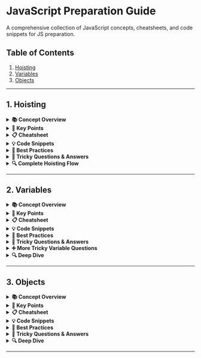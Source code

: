 # JavaScript Preparation Guide

A comprehensive collection of JavaScript concepts, cheatsheets, and code snippets for JS preparation.

## Table of Contents

1. [Hoisting](#hoisting)
2. [Variables](#variables)
3. [Objects](#objects)

---

## 1. Hoisting

<details>
<summary><strong>📚 Concept Overview</strong></summary>

Hoisting is a JavaScript mechanism where variable and function declarations are moved to the top of their scope during compilation, before the code actually runs.

</details>

<details>
<summary><strong>🎯 Key Points</strong></summary>

- **Function declarations**: Fully hoisted (both declaration and definition)
- **var variables**: Hoisted but initialized to `undefined`
- **let/const variables**: Hoisted but in Temporal Dead Zone (TDZ)
- **Function expressions**: Not hoisted
- **Arrow functions**: Not hoisted

</details>

<details>
<summary><strong>📋 Cheatsheet</strong></summary>

| Declaration Type     | Hoisted?     | Initial Value | Accessible Before Declaration? |
| -------------------- | ------------ | ------------- | ------------------------------ |
| Function Declaration | ✅ Yes       | Function      | ✅ Yes                         |
| var                  | ⚠️ Partially | undefined     | ✅ Yes (but undefined)         |
| let                  | ❌ TDZ       | -             | ❌ No (ReferenceError)         |
| const                | ❌ TDZ       | -             | ❌ No (ReferenceError)         |
| Function Expression  | ❌ No        | -             | ❌ No                          |
| Arrow Function       | ❌ No        | -             | ❌ No                          |

</details>

<details>
<summary><strong>💡 Code Snippets</strong></summary>

#### Basic Hoisting Examples

```javascript
// 1. Function Declaration (Fully Hoisted)
hoistedFunc(); // ✅ Works!
function hoistedFunc() {
  console.log("I'm fully hoisted!");
}

// 2. var Variable (Partially Hoisted)
console.log(varVar); // undefined (hoisted but not initialized)
var varVar = "I'm a var variable";

// 3. let/const Variables (TDZ)
// console.log(letVar); // ❌ ReferenceError: Cannot access 'letVar' before initialization
let letVar = "I'm a let variable";
const constVar = "I'm a const variable";
```

#### Temporal Dead Zone (TDZ) Demonstration

```javascript
// TDZ Example
console.log("Entering scope...");

// This would cause ReferenceError
// console.log(tdzVar);

let tdzVar = "I'm in TDZ";
console.log("After declaration:", tdzVar); // ✅ Works
```

#### Function vs Variable Hoisting Precedence

```javascript
// Function declaration takes precedence over variable declaration
myFunc(); // ✅ Calls the function, not undefined

var myFunc = "I'm a variable";

function myFunc() {
  console.log("I'm a function!");
}

console.log("After declarations, myFunc is:", myFunc); // Now it's the variable
```

#### Block Scope Hoisting

```javascript
// var leaks to function scope
function example() {
  if (true) {
    var leakedVar = "I'm leaked to function scope";
  }
  console.log("leakedVar accessible:", leakedVar); // ✅ Works
}

// let stays in block scope
function example2() {
  if (true) {
    let blockVar = "I'm contained in block";
    console.log("blockVar inside block:", blockVar); // ✅ Works
  }
  // console.log("blockVar outside block:", blockVar); // ❌ ReferenceError
}
```

#### Common Pitfalls

```javascript
// Pitfall 1: Variable Shadowing
var shadowVar = "global";
function shadowExample() {
  console.log("Before declaration:", shadowVar); // undefined (local is hoisted)
  var shadowVar = "local";
  console.log("After declaration:", shadowVar); // "local"
}

// Pitfall 2: Function Redeclaration
function duplicate() {
  return "First declaration";
}
function duplicate() {
  return "Second declaration wins!"; // This overwrites the first
}
```

</details>

<details>
<summary><strong>🚀 Best Practices</strong></summary>

✅ **Do's:**

- Use `let` and `const` instead of `var`
- Declare variables at the top of their scope
- Use function declarations for hoisting benefits
- Be aware of TDZ with `let`/`const`
- Use block scope to prevent variable leakage

❌ **Don'ts:**

- Don't use `var` (use `let`/`const` instead)
- Don't access variables before declaration
- Don't rely on hoisting for readability
- Don't create variable shadowing issues

</details>

<details>
<summary><strong>🎯 Tricky Questions & Answers</strong></summary>

#### Basic Hoisting Questions

**Q: What will this output?**

```javascript
console.log(x);
var x = 5;
```

**A:** `undefined` (var is hoisted but not initialized)

**Q: What will this output?**

```javascript
console.log(y);
let y = 5;
```

**A:** `ReferenceError: Cannot access 'y' before initialization` (TDZ)

**Q: What will this output?**

```javascript
myFunc();
function myFunc() {
  console.log("Hello");
}
```

**A:** `'Hello'` (function declarations are fully hoisted)

#### Function vs Variable Hoisting

**Q: What will this output?**

```javascript
console.log(typeof myFunc);
var myFunc = "I'm a variable";
function myFunc() {
  return "I'm a function";
}
console.log(typeof myFunc);
```

**A:**

- First: `'function'` (function declaration takes precedence)
- Second: `'string'` (variable assignment overwrites function)

**Q: What will this output?**

```javascript
funcExpr(); // This will cause an error
var funcExpr = function () {
  console.log("Function expression");
};
```

**A:** `TypeError: funcExpr is not a function` (function expressions are not hoisted)

#### Temporal Dead Zone (TDZ) Questions

**Q: What will this output?**

```javascript
console.log(tdzVar);
let tdzVar = "I'm in TDZ";
```

**A:** `ReferenceError: Cannot access 'tdzVar' before initialization`

**Q: What will this output?**

```javascript
{
  console.log(blockVar);
  let blockVar = "block scoped";
}
```

**A:** `ReferenceError: Cannot access 'blockVar' before initialization` (TDZ applies in block scope too)

**Q: What will this output?**

```javascript
console.log(typeof undeclaredVar);
console.log(typeof declaredVar);
let declaredVar = "I exist";
```

**A:**

- First: `'undefined'` (undeclared variable)
- Second: `ReferenceError` (TDZ for declared variable)

#### Block Scope vs Function Scope

**Q: What will this output?**

```javascript
function scopeTest() {
  if (true) {
    var functionScoped = "I'm function scoped";
    let blockScoped = "I'm block scoped";
  }
  console.log(functionScoped); // This works
  console.log(blockScoped); // This will error
}
scopeTest();
```

**A:**

- First: `"I'm function scoped"` (var leaks to function scope)
- Second: `ReferenceError: blockScoped is not defined` (let stays in block)

**Q: What will this output?**

```javascript
var globalVar = "global";
function shadowTest() {
  console.log(globalVar);
  var globalVar = "local";
  console.log(globalVar);
}
shadowTest();
```

**A:**

- First: `undefined` (local var is hoisted, shadowing global)
- Second: `"local"` (after assignment)

#### Advanced Hoisting Scenarios

**Q: What will this output?**

```javascript
console.log(a, b, c);
var a = 1;
let b = 2;
const c = 3;
```

**A:** `undefined ReferenceError ReferenceError` (var hoisted, let/const in TDZ)

**Q: What will this output?**

```javascript
function test() {
  console.log(hoistedFunc());
  function hoistedFunc() {
    return "I'm hoisted!";
  }
}
test();
```

**A:** `"I'm hoisted!"` (function declarations are fully hoisted)

**Q: What will this output?**

```javascript
console.log(arrowFunc());
let arrowFunc = () => "I'm an arrow function";
```

**A:** `ReferenceError: Cannot access 'arrowFunc' before initialization` (arrow functions are not hoisted)

#### Tricky Tricky Questions

**Q: What will this output?**

```javascript
var x = 1;
if (true) {
  var x = 2;
  console.log(x);
}
console.log(x);
```

**A:**

- First: `2` (same variable, reassigned)
- Second: `2` (var is function-scoped, not block-scoped)

**Q: What will this output?**

```javascript
let x = 1;
if (true) {
  let x = 2;
  console.log(x);
}
console.log(x);
```

**A:**

- First: `2` (block-scoped variable)
- Second: `1` (different variable, outer scope unchanged)

**Q: What will this output?**

```javascript
function duplicate() {
  return "First";
}
function duplicate() {
  return "Second";
}
console.log(duplicate());
```

**A:** `"Second"` (second function declaration overwrites the first)

**Q: What’s wrong here?**

```javascript
const obj = { a: 1 };
obj = { a: 2 };
```

**A:** `TypeError: Assignment to constant variable.` (const prevents rebinding; object can still mutate)

**Q: Does this throw an error?**

```javascript
const obj = { a: 1 };
obj.a = 100;
console.log(obj.a);
```

**A:** `100` (const protects the binding, not the object's contents)

**Q: Can you redeclare a variable?**

```javascript
let a = 10;
let a = 20;
```

**A:** `SyntaxError: Identifier 'a' has already been declared` (cannot redeclare let/const in the same scope)

```javascript
var b = 10;
var b = 20;
console.log(b);
```

**A:** `20` (var allows redeclaration in the same scope)

**Q: Guess the output?**

```javascript
(function () {
  console.log(typeof a);
  var a = 10;
})();
```

**A:** `'undefined'` (`var a` is hoisted, but value assignment isn't; typeof sees undefined)

#### Code Execution Order Questions

**Q: What will this output?**

```javascript
console.log("1");
setTimeout(() => console.log("2"), 0);
console.log("3");
```

**A:** `1, 3, 2` (hoisting doesn't affect async execution)

**Q: What will this output?**

```javascript
var i;
for (i = 0; i < 3; i++) {
  setTimeout(() => console.log(i), 100);
}
```

**A:** `3, 3, 3` (var is function-scoped, all closures reference same variable)

**Q: What will this output?**

```javascript
for (let i = 0; i < 3; i++) {
  setTimeout(() => console.log(i), 100);
}
```

**A:** `0, 1, 2` (let is block-scoped, each iteration creates new variable)

#### Deep Understanding Questions

**Q: Explain the difference between hoisting and scope**
**A:** Hoisting moves declarations to the top of their scope during compilation, while scope determines where variables are accessible. Hoisting doesn't change scope - it just moves declarations.

**Q: Why does TDZ exist for let/const but not var?**
**A:** TDZ prevents accessing variables before declaration, making code more predictable and catching errors early. var was designed to be more forgiving but this led to confusing behavior.

**Q: How does hoisting work with function expressions vs declarations?**
**A:** Function declarations are fully hoisted (both declaration and definition), while function expressions are treated like variables - only the declaration is hoisted, not the assignment.

**Q: What's the hoisting precedence order?**
**A:** 1) Function declarations (highest), 2) Variable declarations (var, let, const), 3) Function expressions and assignments (lowest).

**Q: Explain variable shadowing in the context of hoisting**
**A:** When a local variable has the same name as a global variable, the local declaration is hoisted, creating a "shadow" that prevents access to the global variable within that scope.

</details>

<details>
<summary><strong>🔍 Complete Hoisting Flow</strong></summary>

1. JavaScript engine scans the code
2. Hoists function declarations to top
3. Hoists variable declarations to top
4. Initializes `var` to `undefined`
5. Leaves `let`/`const` in TDZ
6. Executes code line by line

</details>

---

## 2. Variables

<details>
<summary><strong>📚 Concept Overview</strong></summary>

JavaScript variables are bindings to values. The three declaration forms are `var`, `let`, and `const`, each with different scoping and hoisting behaviors. Prefer `const` by default, use `let` for reassignments, and avoid `var` in modern code.

</details>

<details>
<summary><strong>🎯 Key Points</strong></summary>

- **var**: Function-scoped, hoisted with `undefined`, re-declarable, re-assignable, can attach to `globalThis` in scripts
- **let**: Block-scoped, hoisted but in TDZ, not re-declarable in same scope, re-assignable
- **const**: Block-scoped, hoisted but in TDZ, not re-declarable, not re-assignable (binding is constant)
- **Shadowing**: Inner binding with same name hides outer binding
- **Modules vs scripts**: Top-level `var` attaches to global only in scripts, not ES modules; top-level `this` differs

</details>

<details>
<summary><strong>📋 Cheatsheet</strong></summary>

| Feature                     | var                     | let       | const             |
| --------------------------- | ----------------------- | --------- | ----------------- |
| Scope                       | Function                | Block     | Block             |
| Hoisted?                    | Yes (init to undefined) | Yes (TDZ) | Yes (TDZ)         |
| Re-declare same scope       | Yes                     | No        | No                |
| Re-assign                   | Yes                     | Yes       | No (binding only) |
| Attaches to global (script) | Yes                     | No        | No                |

</details>

<details>
<summary><strong>💡 Code Snippets</strong></summary>

#### Declarations and Reassignment

```javascript
var a = 1;
a = 2;
var a = 3; // OK (but avoid)
let b = 1;
b = 2; // OK
// let b = 3;                  // ❌ SyntaxError (same scope)
const c = 1; // c = 2;         // ❌ TypeError (rebinding)
```

#### const with Objects/Arrays

```javascript
const user = { name: "A" };
user.name = "B"; // ✅ allowed (mutating object)
// user = {};      // ❌ TypeError (rebinding)
```

#### Shadowing

```javascript
let x = "outer";
{
  let x = "inner";
  console.log(x); // 'inner'
}
console.log(x); // 'outer'
```

</details>

<details>
<summary><strong>🚀 Best Practices</strong></summary>

- Prefer `const`; use `let` when reassignment is required
- Avoid `var` in modern code
- Declare variables in the narrowest scope close to first use
- Initialize on declaration to avoid TDZ surprises
- Avoid accidental globals; use modules or `'use strict'`

</details>

<details>
<summary><strong>🎯 Tricky Questions & Answers</strong></summary>

#### Hoisting and TDZ in Variables

```javascript
console.log(a); // undefined (var hoisted)
var a = 1;

// console.log(b); // ❌ ReferenceError (TDZ)
let b = 2;

// console.log(c); // ❌ ReferenceError (TDZ)
const c = 3;
```

#### Scope and Shadowing

```javascript
var g = "global";
function demo() {
  console.log(g); // undefined (local var g is hoisted and shadows global)
  var g = "local";
  console.log(g); // 'local'
}
demo();
```

#### Loops, Closures, Scope, and Hoisting

```javascript
for (var i = 0; i < 3; i++) setTimeout(() => console.log(i)); // 3, 3, 3
for (let j = 0; j < 3; j++) setTimeout(() => console.log(j)); // 0, 1, 2
```

- Explanation:
  - With `var`, there is a single function-scoped binding `i`. All scheduled callbacks run after the loop ends, reading the same final value (3).
  - With `let`, each iteration creates a new block-scoped binding `j`. Each callback closes over its own `j` value (0, 1, 2).
  - Hoisting: `var i` is hoisted to the function scope and initialized to `undefined` once; `let j` is hoisted per-iteration but remains in the TDZ until the iteration body begins.

</details>

<details>
<summary><strong>➕ More Tricky Variable Questions</strong></summary>

**Q: What’s wrong here?**

```javascript
const obj = { a: 1 };
obj = { a: 2 };
```

**A:** `TypeError: Assignment to constant variable.` (const prevents rebinding; the object itself could still be mutated)

**Q: Does this throw an error?**

```javascript
const obj = { a: 1 };
obj.a = 100;
console.log(obj.a);
```

**A:** `100` (const means the binding is constant, not the contents of the object)

**Q: Can you redeclare a variable?**

```javascript
let a = 10;
let a = 20;
```

**A:** `SyntaxError: Identifier 'a' has already been declared` (cannot redeclare `let`/`const` in the same scope)

```javascript
var b = 10;
var b = 20;
console.log(b);
```

**A:** `20` (`var` allows redeclaration in the same scope)

**Q: Guess the output?**

```javascript
(function () {
  console.log(typeof a);
  var a = 10;
})();
```

**A:** `'undefined'` (`var a` is hoisted, but the value assignment is not)

</details>

<details>
<summary><strong>🔍 Deep Dive</strong></summary>

- In scripts, `var name = ...` creates `globalThis.name`; `let/const` do not
- In ES modules, top-level bindings do not attach to `globalThis`, and top-level `this` is `undefined`
- Loop `let` semantics create a fresh environment record per iteration
- Variables remain alive as long as referenced (e.g., by closures)

</details>

---

## 3. Objects

<details>
<summary><strong>📚 Concept Overview</strong></summary>

Objects are mutable key–value collections with a prototype chain. Keys are strings or symbols. Property behavior is controlled by descriptors (writable, enumerable, configurable) and accessors (get/set). Prototypes enable inheritance and method sharing across instances.

</details>

<details>
<summary><strong>🎯 Key Points</strong></summary>

- **Creation**: literals `{}`, `Object.create(proto)`, constructors, classes (prototype sugar)
- **Keys**: strings or symbols; numeric keys are coerced to strings
- **Descriptors**: data vs accessor; `writable`, `enumerable`, `configurable`
- **Prototype**: own vs inherited; use `Object.hasOwn` for own checks
- **this**: depends on call-site; arrow functions capture lexical `this`
- **Iteration**: `Object.keys/values/entries`, `for...in` (includes inherited), `Reflect.ownKeys`
- **Copying**: shallow `{...obj}` / `Object.assign`; deep `structuredClone`
- **Immutability**: `Object.freeze`/`seal`/`preventExtensions` (all shallow)
- **Objects vs Map**: Map for non-string keys, frequent add/remove, stable iteration

</details>

<details>
<summary><strong>📋 Cheatsheet</strong></summary>

| Topic               | Recommended API                                   | Notes                                     |
| ------------------- | ------------------------------------------------- | ----------------------------------------- |
| Own property check  | `Object.hasOwn(obj, key)`                         | Prefer over `hasOwnProperty` on instances |
| Get descriptor      | `Object.getOwnPropertyDescriptor(obj, key)`       | Distinguish data vs accessor              |
| Define property     | `Object.defineProperty(obj, key, desc)`           | Control writability/enumerability         |
| Create with proto   | `Object.create(proto, descriptors?)`              | Explicit prototype                        |
| Get/Set prototype   | `Object.getPrototypeOf` / `Object.setPrototypeOf` | Avoid set in hot paths                    |
| Keys/values/entries | `Object.keys/values/entries(obj)`                 | Own, enumerable string keys               |
| All own keys        | `Reflect.ownKeys(obj)`                            | Includes symbols/non-enumerables          |
| Shallow copy        | `{ ...obj }`, `Object.assign({}, obj)`            | Own enumerable string+symbol              |
| Deep clone          | `structuredClone(obj)`                            | Preserves Dates, Maps, Sets               |
| Freeze/Seal         | `Object.freeze/Seal(obj)`                         | Shallow only                              |

</details>

<details>
<summary><strong>💡 Code Snippets</strong></summary>

#### Creating Objects

```javascript
const user = { name: "Ada", age: 36 };
const bare = Object.create(null);
const proto = {
  greet() {
    return `hi ${this.name}`;
  },
};
const child = Object.create(proto, {
  name: { value: "Lin", enumerable: true, writable: true },
});

class Person {
  constructor(name) {
    this.name = name;
  }
  say() {
    return `Hello ${this.name}`;
  }
}
```

#### Descriptors (data vs accessor)

```javascript
const book = {};
Object.defineProperty(book, "title", {
  value: "JS Deep",
  writable: false,
  enumerable: true,
  configurable: true,
});
Object.defineProperty(book, "upperTitle", {
  get() {
    return this.title.toUpperCase();
  },
  enumerable: true,
});
```

#### Own vs Inherited

```javascript
const base = { a: 1 };
const obj = Object.create(base);
obj.b = 2;
Object.keys(obj); // ["b"]
"a" in obj; // true
Object.hasOwn(obj, "a"); // false
```

#### this and binding

```javascript
const counter = {
  n: 0,
  inc() {
    this.n++;
  },
};
const f = counter.inc;
// f(); // wrong: this is undefined/global
f.call(counter); // correct
const bound = counter.inc.bind(counter);
bound();
```

#### Iteration APIs

```javascript
const o = Object.create(
  { inherited: 1 },
  {
    a: { value: 1, enumerable: true },
    [Symbol("s")]: { value: 2, enumerable: true },
  }
);
Object.keys(o); // ["a"]
Object.values(o); // [1]
Object.entries(o); // [["a",1]]
Reflect.ownKeys(o); // ["a", Symbol(s)]
for (const k in o) {
  /* includes inherited enumerable keys */
}
```

#### Copying & Deep Clone

```javascript
const shallow = { ...o };
const deep = structuredClone({ d: new Date(), m: new Map([[1, "a"]]) });
```

#### Freeze vs Seal (shallow)

```javascript
const fz = Object.freeze({ a: 1, nested: { x: 1 } });
// fz.a = 2; // no-op / error in strict
fz.nested.x = 2; // allowed (freeze is shallow)
```

#### Objects vs Map

```javascript
const m = new Map();
const k = {};
m.set(k, 123);
m.get(k); // 123
```

#### To-Primitive

```javascript
const price = {
  amount: 10,
  [Symbol.toPrimitive](hint) {
    return hint === "string" ? `$${this.amount}` : this.amount;
  },
};
String(price); // "$10"
+price; // 10
```

#### Proxy + Reflect

```javascript
const target = { a: 1 };
const p = new Proxy(target, {
  get(t, k, r) {
    return Reflect.get(t, k, r);
  },
  set(t, k, v, r) {
    if (k === "a" && v < 0) return false;
    return Reflect.set(t, k, v, r);
  },
});
p.a;
p.a = -1; // fails (or throws in strict mode)
```

</details>

<details>
<summary><strong>🚀 Best Practices</strong></summary>

- Prefer literals and `Object.create` for explicit prototypes
- Use `Object.hasOwn` for own checks; avoid `hasOwnProperty` from instances
- Avoid mutating `__proto__`; do not set prototypes dynamically in hot paths
- Treat `Object.freeze`/`seal` as shallow; document immutability policy
- Prefer Map when keys aren't strings/symbols or when frequent add/remove is needed

</details>

<details>
<summary><strong>🎯 Tricky Questions & Answers</strong></summary>

#### Basic Object Questions

**Q: What will this output?**

```javascript
const obj = { a: 1 };
console.log(obj.b);
```

**A:** `undefined` (accessing non-existent property returns undefined)

**Q: What will this output?**

```javascript
const obj = { a: 1 };
console.log("a" in obj);
console.log(Object.hasOwn(obj, "a"));
```

**A:** Both `true` (property exists and is own)

#### Enumerable vs Own vs Inherited

**Q: What will this output?**

```javascript
const base = { a: 1 };
const obj = Object.create(base, { b: { value: 2, enumerable: true } });
console.log(Object.keys(obj));
console.log("a" in obj);
console.log(Object.hasOwn(obj, "a"));
```

**A:** `["b"]`, `true`, `false` (keys lists own enumerable only; `in` checks prototype chain; `hasOwn` checks only own)

**Q: What will this output?**

```javascript
const o = {};
Object.defineProperty(o, "x", { value: 1, enumerable: false });
console.log(Object.keys(o));
console.log("x" in o);
```

**A:** `[]`, `true` (non-enumerable properties are hidden from keys but still exist)

#### Getter/Setter Behavior

**Q: What will this output?**

```javascript
const src = {
  get x() {
    return Math.random();
  },
};
const a = Object.assign({}, src);
const b = { ...src };
console.log(typeof a.x);
console.log(typeof b.x);
```

**A:** Both `'number'` (getters are materialized as values during copy)

**Q: What will this output?**

```javascript
const obj = {
  get x() {
    return this._x;
  },
  set x(val) {
    this._x = val * 2;
  },
};
obj.x = 5;
console.log(obj.x);
```

**A:** `10` (setter multiplies by 2, getter returns stored value)

#### this Binding Issues

**Q: What will this output?**

```javascript
const obj = {
  n: 0,
  inc() {
    this.n++;
  },
};
const inc = obj.inc;
inc();
console.log(obj.n);
```

**A:** `0` (this becomes undefined/global, doesn't affect obj.n)

**Q: What will this output?**

```javascript
const obj = {
  n: 0,
  inc: () => {
    this.n++;
  },
};
obj.inc();
console.log(obj.n);
```

**A:** `0` (arrow function captures lexical this, not obj)

#### Symbol Keys and Enumeration

**Q: What will this output?**

```javascript
const S = Symbol("s");
const o = { [S]: 1, a: 2 };
console.log(Object.keys(o));
console.log(Reflect.ownKeys(o));
```

**A:** `["a"]`, `["a", Symbol(s)]` (keys excludes symbols, ownKeys includes them)

**Q: What will this output?**

```javascript
const sym1 = Symbol("a");
const sym2 = Symbol("a");
const obj = { [sym1]: 1, [sym2]: 2 };
console.log(obj[sym1]);
console.log(obj[sym2]);
```

**A:** `1`, `2` (symbols are unique even with same description)

#### Object vs Map Key Behavior

**Q: What will this output?**

```javascript
const obj = {};
const k1 = {};
const k2 = {};
obj[k1] = 1;
obj[k2] = 2;
console.log(obj["[object Object]"]);
```

**A:** `2` (objects are coerced to string "[object Object]", last write wins)

**Q: What will this output?**

```javascript
const map = new Map();
const k1 = {};
const k2 = {};
map.set(k1, 1);
map.set(k2, 2);
console.log(map.get(k1));
console.log(map.get(k2));
```

**A:** `1`, `2` (Map preserves object identity)

#### Freeze and Immutability

**Q: What will this output?**

```javascript
const frozen = Object.freeze({ nested: { a: 1 } });
frozen.nested.a = 2;
console.log(frozen.nested.a);
```

**A:** `2` (freeze is shallow, nested objects can still be mutated)

**Q: What will this output?**

```javascript
const sealed = Object.seal({ a: 1 });
sealed.a = 2;
sealed.b = 3;
console.log(sealed.a);
console.log(sealed.b);
```

**A:** `2`, `undefined` (seal allows modifying existing properties, not adding new ones)

#### To-Primitive Conversion

**Q: What will this output?**

```javascript
const x = {
  valueOf() {
    return 7;
  },
  toString() {
    return "obj";
  },
};
console.log(x + 1);
console.log(String(x));
```

**A:** `8`, `"obj"` (valueOf for math, toString for string context)

**Q: What will this output?**

```javascript
const obj = {
  [Symbol.toPrimitive](hint) {
    return hint === "string" ? "str" : 42;
  },
};
console.log(obj + 1);
console.log(String(obj));
```

**A:** `43`, `"str"` (Symbol.toPrimitive takes precedence over valueOf/toString)

#### DefineProperty vs Direct Assignment

**Q: What will this output?**

```javascript
const o = {};
Object.defineProperty(o, "a", { value: 1, writable: false });
o.a = 2;
console.log(o.a);
```

**A:** `1` (non-writable property cannot be changed)

**Q: What will this output?**

```javascript
const o = {};
Object.defineProperty(o, "a", { value: 1, configurable: false });
delete o.a;
console.log(o.a);
```

**A:** `1` (non-configurable property cannot be deleted)

#### **proto** and Prototype Chain

**Q: What will this output?**

```javascript
const dict = Object.create(null);
console.log(dict.hasOwnProperty);
console.log(Object.hasOwn(dict, "x"));
```

**A:** `undefined`, `false` (null prototype objects lack Object.prototype methods)

**Q: What will this output?**

```javascript
const obj = { a: 1 };
const child = Object.create(obj);
child.a = 2;
delete child.a;
console.log(child.a);
```

**A:** `1` (deleting own property reveals inherited one)

#### Property Order Rules

**Q: What will this output?**

```javascript
const o = { 2: "b", 1: "a", x: 1, y: 2 };
console.log(Object.keys(o));
```

**A:** `["1","2","x","y"]` (integer-like keys first in ascending order, then strings in insertion order)

**Q: What will this output?**

```javascript
const o = { x: 1, 1: "a", y: 2, 2: "b" };
console.log(Object.keys(o));
```

**A:** `["1","2","x","y"]` (numeric keys always come first)

#### JSON Serialization Quirks

**Q: What will this output?**

```javascript
console.log(JSON.stringify({ a: 1, b: undefined, c: Symbol() }));
```

**A:** `{"a":1}` (undefined and symbols are dropped)

**Q: What will this output?**

```javascript
console.log(JSON.stringify([undefined, null, 1]));
```

**A:** `[null,null,1]` (undefined becomes null in arrays)

**Q: What will this output?**

```javascript
const obj = {
  toJSON() {
    return { custom: true };
  },
};
console.log(JSON.stringify(obj));
```

**A:** `{"custom":true}` (toJSON method customizes serialization)

#### Spread and Object.assign Behavior

**Q: What will this output?**

```javascript
const base = {};
Object.defineProperty(base, "hidden", { value: 1, enumerable: false });
console.log({ ...base }.hidden);
```

**A:** `undefined` (spread only copies enumerable properties)

**Q: What will this output?**

```javascript
const target = { a: 1 };
const source = { a: 2, b: 3 };
Object.assign(target, source);
console.log(target);
```

**A:** `{a: 2, b: 3}` (Object.assign mutates target and returns it)

#### Proxy and Reflect

**Q: What will this output?**

```javascript
const target = { a: 1 };
const proxy = new Proxy(target, {
  get(t, k, r) {
    return Reflect.get(t, k, r) * 2;
  },
});
console.log(proxy.a);
```

**A:** `2` (proxy intercepts get and doubles the value)

**Q: What will this output?**

```javascript
const target = { a: 1 };
const proxy = new Proxy(target, {
  set(t, k, v, r) {
    if (v < 0) return false;
    return Reflect.set(t, k, v, r);
  },
});
proxy.a = -1;
console.log(proxy.a);
```

**A:** `1` (setter rejects negative values, original value unchanged)

#### Deep Clone vs Shallow Copy

**Q: What will this output?**

```javascript
const original = { a: 1, nested: { b: 2 } };
const shallow = { ...original };
const deep = structuredClone(original);
original.nested.b = 3;
console.log(shallow.nested.b);
console.log(deep.nested.b);
```

**A:** `3`, `2` (shallow copy shares nested objects, deep clone doesn't)

**Q: What will this output?**

```javascript
const obj = { func: () => console.log("hi") };
const cloned = structuredClone(obj);
console.log(typeof cloned.func);
```

**A:** `'undefined'` (structuredClone cannot clone functions)

#### Optional Chaining and Nullish Coalescing

**Q: What will this output?**

```javascript
const obj = { a: { b: { c: 1 } } };
console.log(obj?.a?.b?.c);
console.log(obj?.x?.y);
```

**A:** `1`, `undefined` (optional chaining safely accesses nested properties)

**Q: What will this output?**

```javascript
const obj = { a: 0, b: null, c: undefined };
console.log(obj.a ?? "default");
console.log(obj.b ?? "default");
console.log(obj.c ?? "default");
```

**A:** `0`, `"default"`, `"default"` (nullish coalescing only uses default for null/undefined)

#### Object Equality and References

**Q: What will this output?**

```javascript
const obj1 = { a: 1 };
const obj2 = { a: 1 };
console.log(obj1 === obj2);
console.log(JSON.stringify(obj1) === JSON.stringify(obj2));
```

**A:** `false`, `true` (objects compared by reference, not value)

**Q: What will this output?**

```javascript
const obj = { a: 1 };
const copy = obj;
copy.a = 2;
console.log(obj.a);
```

**A:** `2` (copy and obj reference the same object)

#### Class Fields and Methods

**Q: What will this output?**

```javascript
class Example {
  field = 1;
  constructor() {
    this.field = 2;
  }
}
const e = new Example();
console.log(e.field);
```

**A:** `2` (constructor assignment overwrites field initialization)

**Q: What will this output?**

```javascript
class Example {
  #private = 1;
  getPrivate() {
    return this.#private;
  }
}
const e = new Example();
console.log(e.getPrivate());
console.log(e.#private);
```

**A:** `1`, `SyntaxError` (private fields are accessible within class, not outside)

#### Advanced Prototype Chain

**Q: What will this output?**

```javascript
const proto = { a: 1 };
const obj = Object.create(proto);
proto.a = 2;
console.log(obj.a);
```

**A:** `2` (prototype changes affect all objects inheriting from it)

**Q: What will this output?**

```javascript
const obj = {};
Object.setPrototypeOf(obj, { a: 1 });
console.log(obj.a);
```

**A:** `1` (setPrototypeOf changes the prototype chain)

</details>

<details>
<summary><strong>🔍 Deep Dive</strong></summary>

- **Property order**: Integer-like keys (ascending) → string keys (insertion order) → symbols
- **Performance**: Prefer `Object.create` with desired prototype over `Object.setPrototypeOf` in hot paths
- **Proxy invariants**: Must respect object invariants; use `Reflect` to preserve default semantics
- **structuredClone limitations**: Cannot clone functions, DOM nodes, or objects with circular references
- **JSON.stringify behavior**: Drops functions, symbols, undefined; converts undefined to null in arrays
- **Object equality**: Use `Object.is` for special cases (NaN, ±0); `===` for reference equality
- **Private fields**: Truly private, not accessible via bracket notation or reflection
- **Class fields**: Initialize before constructor runs; can be overridden in constructor

</details>

---
